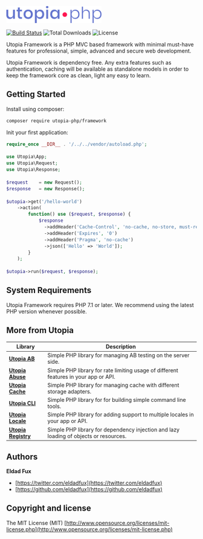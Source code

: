 <p>
    <img height="45" src="docs/logo.png" alt="Logo">
</p>

[![Build Status](https://travis-ci.org/utopia-php/framework.svg?branch=master)](https://travis-ci.org/utopia-php/framework)
![Total Downloads](https://img.shields.io/packagist/dt/utopia-php/framework.svg)
![License](https://img.shields.io/github/license/utopia-php/framework.svg)

Utopia Framework is a PHP MVC based framework with minimal must-have features for professional, simple, advanced and secure web development.

Utopia Framework is dependency free. Any extra features such as authentication, caching will be available as standalone models in order to keep the framework core as clean, light any easy to learn.

## Getting Started

Install using composer:
```bash
composer require utopia-php/framework
```

Init your first application:
```php
require_once __DIR__ . '/../../vendor/autoload.php';

use Utopia\App;
use Utopia\Request;
use Utopia\Response;

$request    = new Request();
$response   = new Response();

$utopia->get('/hello-world')
    ->action(
        function() use ($request, $response) {
            $response
              ->addHeader('Cache-Control', 'no-cache, no-store, must-revalidate')
              ->addHeader('Expires', '0')
              ->addHeader('Pragma', 'no-cache')
              ->json(['Hello' => 'World']);
        }
    );

$utopia->run($request, $response);
```

## System Requirements

Utopia Framework requires PHP 7.1 or later. We recommend using the latest PHP version whenever possible.

## More from Utopia

Library | Description
--- | ---
**[Utopia AB](https://github.com/utopia-php/ab)** | Simple PHP library for managing AB testing on the server side.
**[Utopia Abuse](https://github.com/utopia-php/abuse)** | Simple PHP library for rate limiting usage of different features in your app or API.
**[Utopia Cache](https://github.com/utopia-php/cache)** | Simple PHP library for managing cache with different storage adapters.
**[Utopia CLI](https://github.com/utopia-php/abuse)** | Simple PHP library for for building simple command line tools.
**[Utopia Locale](https://github.com/utopia-php/locale)** | Simple PHP library for adding support to multiple locales in your app or API.
**[Utopia Registry](https://github.com/utopia-php/registry)** | Simple PHP library for dependency injection and lazy loading of objects or resources.


## Authors

**Eldad Fux**

+ [https://twitter.com/eldadfux](https://twitter.com/eldadfux)
+ [https://github.com/eldadfux](https://github.com/eldadfux)

## Copyright and license

The MIT License (MIT) [http://www.opensource.org/licenses/mit-license.php](http://www.opensource.org/licenses/mit-license.php)
